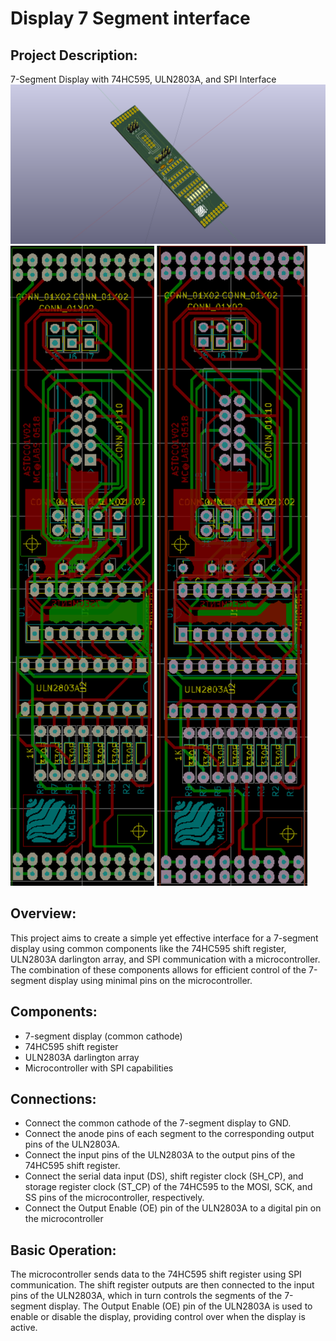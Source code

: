 # Display 7 Segment interface
## Project Description: 
7-Segment Display with 74HC595, ULN2803A, and SPI Interface
![Interface Board](/Images/ASTDC01V01.png "Interface Board")
![B Board](/Images/BBoard.png "B Board")
![F Board](/Images/FBoard.png "F Board")

## Overview:
This project aims to create a simple yet effective interface for a 7-segment display using common components like the 74HC595 shift register, ULN2803A darlington array, and SPI communication with a microcontroller. The combination of these components allows for efficient control of the 7-segment display using minimal pins on the microcontroller.


## Components:
- 7-segment display (common cathode)
- 74HC595 shift register
- ULN2803A darlington array
- Microcontroller with SPI capabilities 

## Connections:

- Connect the common cathode of the 7-segment display to GND.
- Connect the anode pins of each segment to the corresponding output pins of the ULN2803A.
-  Connect the input pins of the ULN2803A to the output pins of the 74HC595 shift register.
- Connect the serial data input (DS), shift register clock (SH_CP), and storage register clock (ST_CP) of the 74HC595 to the MOSI, SCK, and SS pins of the microcontroller, respectively.
- Connect the Output Enable (OE) pin of the ULN2803A to a digital pin on the microcontroller

## Basic Operation:
The microcontroller sends data to the 74HC595 shift register using SPI communication. The shift register outputs are then connected to the input pins of the ULN2803A, which in turn controls the segments of the 7-segment display. The Output Enable (OE) pin of the ULN2803A is used to enable or disable the display, providing control over when the display is active.

